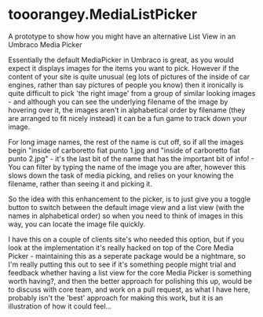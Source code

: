 # tooorangey.MediaListPicker
A prototype to show how you might have an alternative List View in an Umbraco Media Picker

Essentially the default MediaPicker in Umbraco is great, as you would expect it displays images for the items you want to pick. However if the content of your site is quite unusual (eg lots of pictures of the inside of car engines, rather than say pictures of people you know) then it ironically is quite difficult to pick 'the right image' from a group of similar looking images - and although you can see the underlying filename of the image by hovering over it, the images aren't in alphabetical order by filename (they are arranged to fit nicely instead) it can be a fun game to track down your image. 

For long image names, the rest of the name is cut off, so if all the images begin "inside of carboretto fiat punto 1.jpg and "inside of carboretto fiat punto 2.jpg" - it's the last bit of the name that has the important bit of info! - You can filter by typing the name of the image you are after, however this slows down the task of media picking, and relies on your knowing the filename, rather than seeing it and picking it.

So the idea with this enhancement to the picker, is to just give you a toggle button to switch between the default image view and a list view (with the names in alphabetical order) so when you need to think of images in this way, you can locate the image file quickly.

I have this on a couple of clients site's who needed this option, but if you look at the implementation it's really hacked on top of the Core Media Picker - maintaining this as a seperate package would be a nightmare, so I'm really putting this out to see if it's something people might trial and feedback whether having a list view for the core Media Picker is something worth having?, and then the better approach for polishing this up, would be to discuss with core team, and work on a pull request, as what I have here, probably isn't the 'best' approach for making this work, but it is an illustration of how it could feel... 
